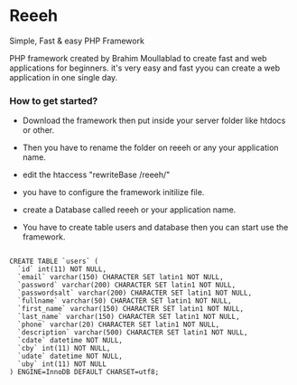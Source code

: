 # Reeeh
Simple, Fast &amp; easy PHP Framework

PHP framework created by Brahim Moullablad to create fast and web applications for beginners. it's very easy and fast yyou can create a web application in one single day.

<h3>How to get started?</h3>

- Download the framework then put inside your server folder like htdocs or other.

- Then you have to rename the folder on reeeh or any your application name.

- edit the htaccess "rewriteBase /reeeh/"

- you have to configure the framework initilize file.

- create a Database called reeeh or your application name.

- You have to create table users and database then you can start use the framework.


<code>
CREATE TABLE `users` (
  `id` int(11) NOT NULL,
  `email` varchar(150) CHARACTER SET latin1 NOT NULL,
  `password` varchar(200) CHARACTER SET latin1 NOT NULL,
  `passwordsalt` varchar(200) CHARACTER SET latin1 NOT NULL,
  `fullname` varchar(50) CHARACTER SET latin1 NOT NULL,
  `first_name` varchar(150) CHARACTER SET latin1 NOT NULL,
  `last_name` varchar(150) CHARACTER SET latin1 NOT NULL,
  `phone` varchar(20) CHARACTER SET latin1 NOT NULL,
  `description` varchar(500) CHARACTER SET latin1 NOT NULL,
  `cdate` datetime NOT NULL,
  `cby` int(11) NOT NULL,
  `udate` datetime NOT NULL,
  `uby` int(11) NOT NULL
) ENGINE=InnoDB DEFAULT CHARSET=utf8;
</code>

